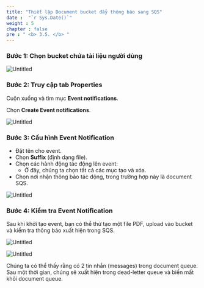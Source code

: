 ```yaml
---
title: "Thiết lập Document bucket đẩy thông báo sang SQS"
date :  "`r Sys.Date()`" 
weight : 5
chapter : false
pre : " <b> 3.5. </b> "
---
```


### Bước 1: Chọn bucket chứa tài liệu người dùng

![Untitled](/images/S3%201e967f97bd6b44cb87a6ba7401452fde/Untitled%206.png)

### Bước 2: Truy cập tab **Properties**

Cuộn xuống và tìm mục **Event notifications**.

Chọn **Create Event notifications**.

![Untitled](/images/S3%201e967f97bd6b44cb87a6ba7401452fde/Untitled%207.png)

### Bước 3: Cấu hình Event Notification

- Đặt tên cho event.
- Chọn **Suffix** (định dạng file).
- Chọn các hành động tác động lên event:
    - Ở đây, chúng ta chọn tất cả các mục tạo và xóa.
- Chọn nơi nhận thông báo tác động, trong trường hợp này là document SQS.

![Untitled](/images/S3%201e967f97bd6b44cb87a6ba7401452fde/Untitled%208.png)

### Bước 4: Kiểm tra Event Notification

Sau khi khởi tạo event, bạn có thể thử tạo một file PDF, upload vào bucket và kiểm tra thông báo xuất hiện trong SQS.

![Untitled](/images/S3%201e967f97bd6b44cb87a6ba7401452fde/Untitled%209.png)

![Untitled](/images/S3%201e967f97bd6b44cb87a6ba7401452fde/Untitled%2010.png)

Chúng ta có thể thấy rằng có 2 tin nhắn (messages) trong document queue. Sau một thời gian, chúng sẽ xuất hiện trong dead-letter queue và biến mất khỏi document queue.
